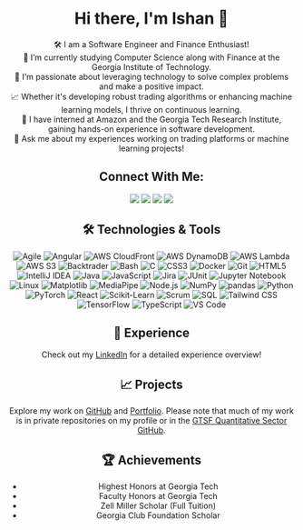 <h1 align="center">Hi there, I'm Ishan 👋</h1>

<p align="center">
  🛠️ I am a Software Engineer and Finance Enthusiast! <br>
  🚀 I’m currently studying Computer Science along with Finance at the Georgia Institute of Technology. <br>
  🔭 I'm passionate about leveraging technology to solve complex problems and make a positive impact. <br>
  📈 Whether it's developing robust trading algorithms or enhancing machine learning models, I thrive on continuous learning. <br>
  🌱 I have interned at Amazon and the Georgia Tech Research Institute, gaining hands-on experience in software development. <br>
  💬 Ask me about my experiences working on trading platforms or machine learning projects!
</p>

<h2 align="center">Connect With Me:</h2>
<p align="center">
<a href="https://www.linkedin.com/in/ishxnnn"><img src="https://img.shields.io/badge/LinkedIn-Connect-blue?style=for-the-badge&logo=linkedin"></a>
<a href="https://github.com/ishxnnn"><img src="https://img.shields.io/badge/GitHub-Follow-black?style=for-the-badge&logo=github"></a>
<a href="https://ishanpatel.dev"><img src="https://img.shields.io/badge/Website-Visit-green?style=for-the-badge&logo=internet-explorer"></a>
<a href="mailto:ishan2397@gatech.edu"><img src="https://img.shields.io/badge/Email-Send-red?style=for-the-badge&logo=gmail"></a>
</p>

<h2 align="center">🛠 Technologies & Tools</h2>
<p align="center">
  <img src="https://img.shields.io/badge/Agile-0078D4?style=for-the-badge&logo=agile&logoColor=white" alt="Agile">
  <img src="https://img.shields.io/badge/Angular-DD0031?style=for-the-badge&logo=angular&logoColor=white" alt="Angular">
  <img src="https://img.shields.io/badge/AWS_CloudFront-232F3E?style=for-the-badge&logo=amazonaws&logoColor=white" alt="AWS CloudFront">
  <img src="https://img.shields.io/badge/AWS_DynamoDB-4053D6?style=for-the-badge&logo=amazon-dynamodb&logoColor=white" alt="AWS DynamoDB">
  <img src="https://img.shields.io/badge/AWS_Lambda-FF9900?style=for-the-badge&logo=aws-lambda&logoColor=white" alt="AWS Lambda">
  <img src="https://img.shields.io/badge/AWS_S3-569A31?style=for-the-badge&logo=amazon-s3&logoColor=white" alt="AWS S3">
  <img src="https://img.shields.io/badge/Backtrader-007ACC?style=for-the-badge&logo=backtrader&logoColor=white" alt="Backtrader">
  <img src="https://img.shields.io/badge/Bash-4EAA25?style=for-the-badge&logo=gnubash&logoColor=white" alt="Bash">
  <img src="https://img.shields.io/badge/C-A8B9CC?style=for-the-badge&logo=c&logoColor=white" alt="C">
  <img src="https://img.shields.io/badge/CSS3-1572B6?style=for-the-badge&logo=css3&logoColor=white" alt="CSS3">
  <img src="https://img.shields.io/badge/Docker-2496ED?style=for-the-badge&logo=docker&logoColor=white" alt="Docker">
  <img src="https://img.shields.io/badge/Git-F05032?style=for-the-badge&logo=git&logoColor=white" alt="Git">
  <img src="https://img.shields.io/badge/HTML5-E34F26?style=for-the-badge&logo=html5&logoColor=white" alt="HTML5">
  <img src="https://img.shields.io/badge/IntelliJ-000000?style=for-the-badge&logo=intellij-idea&logoColor=white" alt="IntelliJ IDEA">
  <img src="https://img.shields.io/badge/Java-007396?style=for-the-badge&logo=java&logoColor=white" alt="Java">
  <img src="https://img.shields.io/badge/JavaScript-F7DF1E?style=for-the-badge&logo=javascript&logoColor=black" alt="JavaScript">
  <img src="https://img.shields.io/badge/Jira-0052CC?style=for-the-badge&logo=jira&logoColor=white" alt="Jira">
  <img src="https://img.shields.io/badge/JUnit-25A162?style=for-the-badge&logo=junit5&logoColor=white" alt="JUnit">
  <img src="https://img.shields.io/badge/Jupyter-F37626?style=for-the-badge&logo=jupyter&logoColor=white" alt="Jupyter Notebook">
  <img src="https://img.shields.io/badge/Linux-FCC624?style=for-the-badge&logo=linux&logoColor=black" alt="Linux">
  <img src="https://img.shields.io/badge/Matplotlib-3776AB?style=for-the-badge&logo=matplotlib&logoColor=white" alt="Matplotlib">
  <img src="https://img.shields.io/badge/MediaPipe-FF7C00?style=for-the-badge&logo=mediapipe&logoColor=white" alt="MediaPipe">
  <img src="https://img.shields.io/badge/Node.js-339933?style=for-the-badge&logo=nodedotjs&logoColor=white" alt="Node.js">
  <img src="https://img.shields.io/badge/NumPy-013243?style=for-the-badge&logo=numpy&logoColor=white" alt="NumPy">
  <img src="https://img.shields.io/badge/pandas-150458?style=for-the-badge&logo=pandas&logoColor=white" alt="pandas">
  <img src="https://img.shields.io/badge/Python-3776AB?style=for-the-badge&logo=python&logoColor=white" alt="Python">
  <img src="https://img.shields.io/badge/PyTorch-EE4C2C?style=for-the-badge&logo=pytorch&logoColor=white" alt="PyTorch">
  <img src="https://img.shields.io/badge/React-61DAFB?style=for-the-badge&logo=react&logoColor=black" alt="React">
  <img src="https://img.shields.io/badge/Scikit_Learn-F7931E?style=for-the-badge&logo=scikit-learn&logoColor=white" alt="Scikit-Learn">
  <img src="https://img.shields.io/badge/Scrum-6DB33F?style=for-the-badge&logo=scrum&logoColor=white" alt="Scrum">
  <img src="https://img.shields.io/badge/SQL-4479A1?style=for-the-badge&logo=amazon-rds&logoColor=white" alt="SQL">
  <img src="https://img.shields.io/badge/Tailwind_CSS-38B2AC?style=for-the-badge&logo=tailwind-css&logoColor=white" alt="Tailwind CSS">
  <img src="https://img.shields.io/badge/TensorFlow-FF6F00?style=for-the-badge&logo=tensorflow&logoColor=white" alt="TensorFlow">
  <img src="https://img.shields.io/badge/TypeScript-3178C6?style=for-the-badge&logo=typescript&logoColor=white" alt="TypeScript">
  <img src="https://img.shields.io/badge/VS_Code-007ACC?style=for-the-badge&logo=visual-studio-code&logoColor=white" alt="VS Code">
</p>


<h2 align="center">💼 Experience</h2>
<p align="center">
  Check out my <a href="https://www.linkedin.com/in/ishxnnn">LinkedIn</a> for a detailed experience overview!
</p>

<h2 align="center">📈 Projects</h2>
<p align="center">
  Explore my work on <a href="https://github.com/ishxnnn">GitHub</a> and <a href="https://ishanpatel.dev">Portfolio</a>. Please note that much of my work is in private repositories on my profile or in the <a href="https://github.com/GTSF-Quantitative-Sector">GTSF Quantitative Sector GitHub</a>.
</p>

<h2 align="center">🏆 Achievements</h2>
<ul align="center">
  <li>Highest Honors at Georgia Tech</li>
  <li>Faculty Honors at Georgia Tech</li>
  <li>Zell Miller Scholar (Full Tuition)</li>
  <li>Georgia Club Foundation Scholar</li>
</ul>

